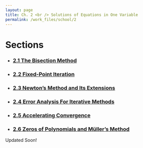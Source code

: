 ```yaml
---
layout: page
title: Ch. 2 <br /> Solutions of Equations in One Variable
permalink: /work_files/school/2
---
```


# Sections
* ### [2.1 The Bisection Method](/work_files/school/128a/2_1)

* ### [2.2 Fixed-Point Iteration](/work_files/school/128a/2_2)

* ### [2.3 Newton’s Method and Its Extensions](/work_files/school/128a/2_3)

* ### [2.4 Error Analysis For Iterative Methods ](/work_files/school/128a/2_4)

* ### [2.5 Accelerating Convergence](/work_files/school/128a/2_5)

* ### [2.6 Zeros of Polynomials and Müller’s Method](/work_files/school/128a/2_6)


Updated Soon!